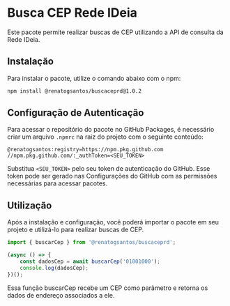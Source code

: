 # Busca CEP Rede IDeia

Este pacote permite realizar buscas de CEP utilizando a API de consulta da Rede IDeia.

## Instalação

Para instalar o pacote, utilize o comando abaixo com o npm:

```bash
npm install @renatogsantos/buscaceprd@1.0.2
```
## Configuração de Autenticação

Para acessar o repositório do pacote no GitHub Packages, é necessário criar um arquivo `.npmrc` na raiz do projeto com o seguinte conteúdo:

```plaintext
@renatogsantos:registry=https://npm.pkg.github.com
//npm.pkg.github.com/:_authToken=<SEU_TOKEN>
```

Substitua `<SEU_TOKEN>` pelo seu token de autenticação do GitHub. Esse token pode ser gerado nas Configurações do GitHub com as permissões necessárias para acessar pacotes.

## Utilização

Após a instalação e configuração, você poderá importar o pacote em seu projeto e utilizá-lo para realizar buscas de CEP.

```typescript
import { buscarCep } from '@renatogsantos/buscaceprd';

(async () => {
    const dadosCep = await buscarCep('01001000');
    console.log(dadosCep);
})();

```

Essa função buscarCep recebe um CEP como parâmetro e retorna os dados de endereço associados a ele.
